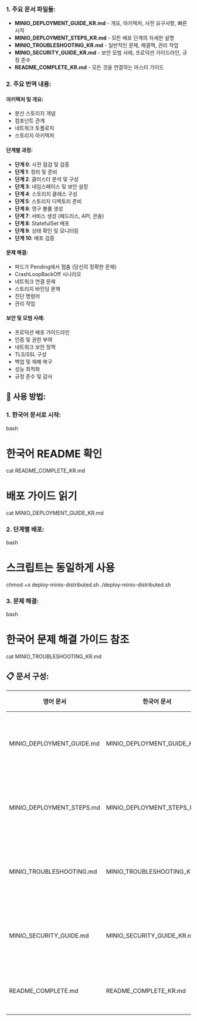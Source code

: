 ### **1. 주요 문서 파일들:**

- **MINIO_DEPLOYMENT_GUIDE_KR.md** - 개요, 아키텍처, 사전 요구사항, 빠른 시작
- **MINIO_DEPLOYMENT_STEPS_KR.md** - 모든 배포 단계의 자세한 설명
- **MINIO_TROUBLESHOOTING_KR.md** - 일반적인 문제, 해결책, 관리 작업
- **MINIO_SECURITY_GUIDE_KR.md** - 보안 모범 사례, 프로덕션 가이드라인, 규정 준수
- **README_COMPLETE_KR.md** - 모든 것을 연결하는 마스터 가이드

### **2. 주요 번역 내용:**

#### **아키텍처 및 개요:**
-  분산 스토리지 개념
-  컴포넌트 관계
-  네트워크 토폴로지
-  스토리지 아키텍처

#### **단계별 과정:**
- **단계 0**: 사전 점검 및 검증
- **단계 1**: 정리 및 준비
- **단계 2**: 클러스터 분석 및 구성
- **단계 3**: 네임스페이스 및 보안 설정
- **단계 4**: 스토리지 클래스 구성
- **단계 5**: 스토리지 디렉토리 준비
- **단계 6**: 영구 볼륨 생성
- **단계 7**: 서비스 생성 (헤드리스, API, 콘솔)
- **단계 8**: StatefulSet 배포
- **단계 9**: 상태 확인 및 모니터링
- **단계 10**: 배포 검증

#### **문제 해결:**
- 파드가 Pending에서 멈춤 (당신의 정확한 문제)
- CrashLoopBackOff 시나리오
- 네트워크 연결 문제
- 스토리지 바인딩 문제
- 진단 명령어
- 관리 작업

#### **보안 및 모범 사례:**
- 프로덕션 배포 가이드라인
- 인증 및 권한 부여
- 네트워크 보안 정책
- TLS/SSL 구성
- 백업 및 재해 복구
- 성능 최적화
- 규정 준수 및 감사

## 🚀 사용 방법:

### **1. 한국어 문서로 시작:**
bash
# 한국어 README 확인
cat README_COMPLETE_KR.md

# 배포 가이드 읽기
cat MINIO_DEPLOYMENT_GUIDE_KR.md


### **2. 단계별 배포:**
bash
# 스크립트는 동일하게 사용
chmod +x deploy-minio-distributed.sh
./deploy-minio-distributed.sh


### **3. 문제 해결:**
bash
# 한국어 문제 해결 가이드 참조
cat MINIO_TROUBLESHOOTING_KR.md


## 📋 문서 구성:

| 영어 문서 | 한국어 문서 | 내용 |
|-----------|-------------|------|
| MINIO_DEPLOYMENT_GUIDE.md | MINIO_DEPLOYMENT_GUIDE_KR.md | 개요 및 아키텍처 |
| MINIO_DEPLOYMENT_STEPS.md | MINIO_DEPLOYMENT_STEPS_KR.md | 단계별 배포 과정 |
| MINIO_TROUBLESHOOTING.md | MINIO_TROUBLESHOOTING_KR.md | 문제 해결 및 관리 |
| MINIO_SECURITY_GUIDE.md | MINIO_SECURITY_GUIDE_KR.md | 보안 및 모범 사례 |
| README_COMPLETE.md | README_COMPLETE_KR.md | 통합 가이드 |
